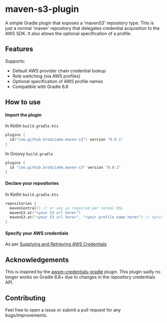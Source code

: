 # maven-s3-plugin

A simple Gradle plugin that exposes a 'mavenS3' repository type. This is just a normal 'maven' repository that
delegates credential acquisition to the AWS SDK. It also allows the optional specification of a profile.

## Features

Supports:
* Default AWS provider chain credential lookup
* Role switching (via AWS profiles)
* Optional specification of AWS profile names
* Compatible with Gradle 6.6
  
## How to use

#### Import the plugin

In Kotlin `build.gradle.kts`

```kotlin
plugins {
  id("com.github.brodziakm.maven-s3") version "0.0.1"
}
```

In Groovy `build.gradle`

```groovy
plugins {
  id "com.github.brodziakm.maven-s3" version "0.0.1"
}
```

#### Declare your repositories

In Kotlin `build.gradle.kts`

```kotlin
repositories {
  mavenCentral() // or any as required per normal DSL 
  mavenS3.at("<your S3 url here>")
  mavenS3.at("<your S3 url here>", "<your profile name here>") // optionally specify a profile name
}
```

#### Specify your AWS credentials

As per [Supplying and Retrieving AWS Credentials](https://docs.aws.amazon.com/sdk-for-java/v2/developer-guide/credentials.html)



## Acknowledgements

This is inspired by the [awsm-credentials-gradle](https://github.com/itsallcode/awsm-credentials-gradle) plugin. This
plugin sadly no longer works on Gradle 6.6+ due to changes in the repository credentials API. 

## Contributing

Feel free to open a issue or submit a pull request for any bugs/improvements.
